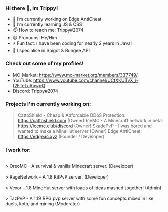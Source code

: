 ### Hi there 👋, Im Trippy!

- 🔭 I’m currently working on Edge AntiCheat
- 🌱 I’m currently learning JS & CSS
- 📫 How to reach me: Trippy#2074
- 😄 Pronouns: He/Him
- ⚡ Fun fact: I have been coding for nearly 2 years in Java!
- 🤔 I specialise in Spigot & Bungee API

### Check out some of my profiles!

* MC-Market: https://www.mc-market.org/members/337749/
* YouTube: https://www.youtube.com/channel/UCtXKUTvX_i-t2FTeLcAbwpQ
* Discord: Trippy#2074

### Projects I'm currently working on:

> CattoShield - Cheap & Adfordable DDoS Protection: https://cattoshield.com (Owner)
> IceMC - A Minecraft network in beta: https://icemc.club/discord (Owner)
> SkadePvP - I was bored and wanted to make a MineHut server (Owner)
> Edge AntiCheat: https://edgeac.xyz (Founder / Developer)

### I work for:

<br>> OreoMC - A survival & vanilla Minecraft server. (Developer)<br>
<br>> RageNetwork - A 1.8 KitPvP server. (Developer)<br>
<br>> Vexor - 1.8 MineHut server with loads of ideas mashed together! (Admin)<br>
<br>> TazPvP - A 1.19 RPG pvp server with some fun concepts mixed in like duels, koth, and mining (Moderator)<br>
